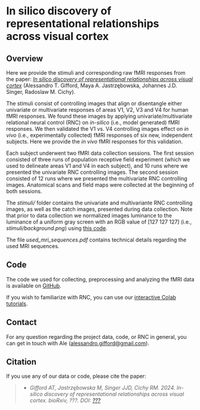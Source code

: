 # In silico discovery of representational relationships across visual cortex


## Overview

Here we provide the stimuli and corresponding raw fMRI responses from the paper: *[In silico discovery of representational relationships across visual cortex][paper_doi]* (Alessandro T. Gifford, Maya A. Jastrzębowska, Johannes J.D. Singer, Radoslaw M. Cichy).

The stimuli consist of controlling images that align or disentangle either univariate or multivariate responses of areas V1, V2, V3 and V4 for human fMRI responses. We found these images by applying univariate/multivariate relational neural control (RNC) on *in-silico* (i.e., model generated) fMRI responses. We then validated the V1 vs. V4 controlling images effect on *in vivo* (i.e., experimentally collected) fMRI responses of six new, independent subjects. Here we provide the *in vivo* fMRI responses for this validation.

Each subject underwent two fMRI data collection sessions. The first session consisted of three runs of population receptive field experiment (which we used to delineate areas V1 and V4 in each subject), and 10 runs where we presented the univariate RNC controlling images. The second session consisted of 12 runs where we presented the multivariate RNC controlling images. Anatomical scans and field maps were collected at the beginning of both sessions.

The *stimuli/*  folder contains the univariate and multivariante RNC controlling images, as well as the catch images, presented during data collection. Note that prior to data collection we normalized images luminance to the luminance of a uniform gray screen with an RGB value of [127 127 127] (i.e., *stimuli/background.png*) using [this code][normalize_luminance].

The file *used_mri_sequences.pdf* contains technical details regarding the used MRI sequences.



## Code

The code we used for collecting, preprocessing and analyzing the fMRI data is available on [GitHub][github].

If you wish to familiarize with RNC, you can use our [interactive Colab tutorials][colab].



## Contact

For any question regarding the project data, code, or RNC in general, you can get in touch with Ale (alessandro.gifford@gmail.com).



## Citation

If you use any of our data or code, please cite the paper:

> * *Gifford AT, Jastrzębowska M, Singer JJD, Cichy RM. 2024. In-silico discovery of representational relationships across visual cortex. _bioRxiv_, ???. DOI: [???][paper_doi]*



[paper_doi]: !!!!!!!!!!!!!!!!!!!!!!!!!!!!!!!!!!!!!!!!!!!!!!!!!!!!!!!!!!!!!!!!!!!!!!!!!!!!!!!!!!!!!!!!!!!!!!!!!!!
[normalize_luminance]: https://github.com/gifale95/RNC/06_in_vivo_validation/01_experimental_paradigm/normalize_images_luminance
[data_collection_code]: https://github.com/gifale95/RNC/06_in_vivo_validation/01_experimental_paradigm
[github]: https://github.com/gifale95/RNC/06_in_vivo_validation
[colab]: https://drive.google.com/drive/folders/1ZTzbeZ1tNtBu2P6fgjbRY8-1KuY-0Kkr?usp=drive_link